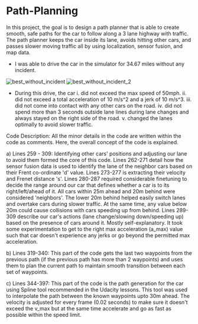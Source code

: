 # Path-Planning

In this project, the goal is to design a path planner that is able to create smooth, safe paths for the car to follow along a 3 lane highway with traffic. The path planner keeps the car inside its lane, avoids hitting other cars, and passes slower moving traffic all by using localization, sensor fusion, and map data.

- I was able to drive the car in the simulator for 34.67 miles without any incident.

![best_without_incident](https://user-images.githubusercontent.com/25946127/35612461-b39ecb70-061d-11e8-9e02-963730b855b8.jpg)
![best_without_incident_2](https://user-images.githubusercontent.com/25946127/35612462-b3c69b3c-061d-11e8-9800-7ae887b88f8b.jpg)

- During this drive, the car
i. did not exceed the max speed of 50mph.
ii. did not exceed a total acceleration of 10 m/s^2 and a jerk of 10 m/s^3.
iii. did not come into contact with any other cars on the road.
iv. did not spend more than 3 seconds outside lane lines during lane changes and always stayed on the right side of the road.
v. changed the lanes optimally to avoid slower traffic.

Code Description: All the minor details in the code are written within the code as comments. Here, the overall concept of the code is explained.

a) Lines 259 - 309: Identifying other cars' positions and adjusting our lane to avoid them formed the core of this code. Lines 262-271 detail how the sensor fusion data is used to identify the lane of the neighbor cars based on their Frent co-ordinate 'd' value. Lines 273-277 is extracting their velocity and Frenet distance 's'.
Lines 280-287 required considerable finetuning to decide the range around our car that defines whether a car is to its right/left/ahead of it. All cars within 25m ahead and 20m behind were considered 'neighbors'. The lower 20m behind helped easily switch lanes and overtake cars during slower traffic. 
At the same time, any value below 20m could cause collisions with cars speeding up from behind.
Lines 289-309 describe our car's actions (lane change/slowing down/speeding up) based on the presence of cars around it. Mostly self-explanatory. It took some experimentation to get to the right max acceleration (a_max) value such that car doesn't experience any jerks or go beyond the permitted max acceleration.

b) Lines 319-340: This part of the code gets the last two waypoints from the previous path (if the previous path has more than 2 waypoints) and uses them to plan the current path to maintain smooth transition between each set of waypoints.

c) Lines 344-397: This part of the code is the path generation for the car using Spline tool recommended in the Udacity lessons. This tool was used to interpolate the path between the known waypoints upto 30m ahead. The velocity is adjusted for every frame (0.02 seconds) to make sure it doesn't exceed the v_max but at the same time accelerate and go as fast as possible within the speed limit.
